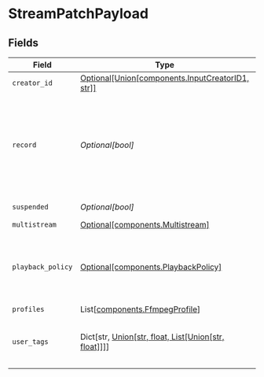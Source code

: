 # StreamPatchPayload


## Fields

| Field                                                                                                                 | Type                                                                                                                  | Required                                                                                                              | Description                                                                                                           | Example                                                                                                               |
| --------------------------------------------------------------------------------------------------------------------- | --------------------------------------------------------------------------------------------------------------------- | --------------------------------------------------------------------------------------------------------------------- | --------------------------------------------------------------------------------------------------------------------- | --------------------------------------------------------------------------------------------------------------------- |
| `creator_id`                                                                                                          | [Optional[Union[components.InputCreatorID1, str]]](../../models/components/inputcreatorid.md)                         | :heavy_minus_sign:                                                                                                    | N/A                                                                                                                   |                                                                                                                       |
| `record`                                                                                                              | *Optional[bool]*                                                                                                      | :heavy_minus_sign:                                                                                                    | Should this stream be recorded? Uses default settings. For more<br/>customization, create and configure an object store.<br/> | false                                                                                                                 |
| `suspended`                                                                                                           | *Optional[bool]*                                                                                                      | :heavy_minus_sign:                                                                                                    | If currently suspended                                                                                                |                                                                                                                       |
| `multistream`                                                                                                         | [Optional[components.Multistream]](../../models/components/multistream.md)                                            | :heavy_minus_sign:                                                                                                    | N/A                                                                                                                   |                                                                                                                       |
| `playback_policy`                                                                                                     | [Optional[components.PlaybackPolicy]](../../models/components/playbackpolicy.md)                                      | :heavy_minus_sign:                                                                                                    | Whether the playback policy for a asset or stream is public or signed                                                 |                                                                                                                       |
| `profiles`                                                                                                            | List[[components.FfmpegProfile](../../models/components/ffmpegprofile.md)]                                            | :heavy_minus_sign:                                                                                                    | N/A                                                                                                                   |                                                                                                                       |
| `user_tags`                                                                                                           | Dict[str, [Union[str, float, List[Union[str, float]]]](../../models/components/usertags.md)]                          | :heavy_minus_sign:                                                                                                    | User input tags associated with the stream                                                                            |                                                                                                                       |